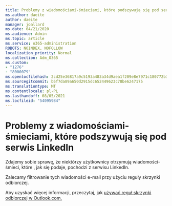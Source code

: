 ```yaml
---
title: Problemy z wiadomościami-śmieciami, które podszywują się pod serwis LinkedIn
ms.author: daeite
author: daeite
manager: joallard
ms.date: 04/21/2020
ms.audience: Admin
ms.topic: article
ms.service: o365-administration
ROBOTS: NOINDEX, NOFOLLOW
localization_priority: Normal
ms.collection: Adm_O365
ms.custom:
- "1276"
- "8000079"
ms.openlocfilehash: 2cd25e36817a9c5193a483a34d9aea1f209e8e7971c180772b32a9552ee67222
ms.sourcegitcommit: b5f7da89a650d2915dc652449623c78be6247175
ms.translationtype: MT
ms.contentlocale: pl-PL
ms.lasthandoff: 08/05/2021
ms.locfileid: "54095984"
---
```

# <a name="issues-with-junk-email-claiming-to-be-from-linkedin"></a>Problemy z wiadomościami-śmieciami, które podszywują się pod serwis LinkedIn

Zdajemy sobie sprawę, że niektórzy użytkownicy otrzymują wiadomości-śmieci, które , jak się podaje, pochodzi z serwisu LinkedIn.

Zalecamy filtrowanie tych wiadomości e-mail przy użyciu reguły skrzynki odbiorczej.

Aby uzyskać więcej informacji, przeczytaj, jak [używać reguł skrzynki odbiorczej w Outlook.com.](https://support.office.com/article/4b094371-a5d7-49bd-8b1b-4e4896a7cc5d?wt.mc_id=Office_Outlook_com_Alchemy)